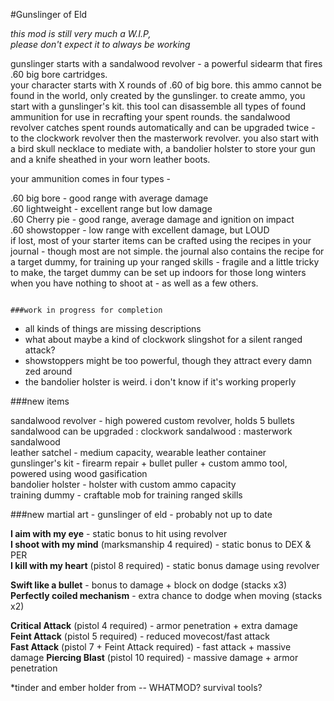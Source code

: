 #Gunslinger of Eld

*this mod is still very much a W.I.P,  
please don't expect it to always be working*

gunslinger starts with a sandalwood revolver - a powerful sidearm that fires .60 big bore cartridges.  
your character starts with X rounds of .60 of big bore. this ammo cannot be found in the world, only created by the gunslinger.
                                                                                      to create ammo, you start with a gunslinger's kit. this tool can disassemble all types of found ammunition for use in recrafting your spent rounds. the sandalwood revolver catches spent rounds automatically and can be upgraded twice - to the clockwork revolver then the masterwork revolver. you also start with a bird skull necklace to mediate with, a bandolier holster to store your gun and a knife sheathed in your worn leather boots.  

your ammunition comes in four types -  

.60 big bore - good range with average damage  
.60 lightweight - excellent range but low damage  
.60 Cherry pie - good range, average damage and ignition on impact  
.60 showstopper - low range with excellent damage, but LOUD  
                                                                                      if lost, most of your starter items can be crafted using the recipes in your journal - though most are not simple. the journal also contains the recipe for a target dummy, for training up your ranged skills - fragile and a little tricky to make, the target dummy can be set up indoors for those long winters when you have nothing to shoot at - as well as a few others.  

                                                                                      ###work in progress for completion
                                                                                      
+ all kinds of things are missing descriptions  
+ what about maybe a kind of clockwork slingshot for a silent ranged attack?  
+ showstoppers might be too powerful, though they attract every damn zed around  
+ the bandolier holster is weird. i don't know if it's working properly  
                                                                                      
###new items

sandalwood revolver - high powered custom revolver, holds 5 bullets  
	sandalwood can be upgraded : clockwork sandalwood : masterwork sandalwood  
leather satchel - medium capacity, wearable leather container  
gunslinger's kit - firearm repair + bullet puller + custom ammo tool, powered using wood gasification  
bandolier holster - holster with custom ammo capacity  
training dummy - craftable mob for training ranged skills  

###new martial art - gunslinger of eld - probably not up to date

**I aim with my eye** - static bonus to hit using revolver  
**I shoot with my mind** (marksmanship 4 required) - static bonus to DEX & PER  
**I kill with my heart** (pistol 8 required) - static bonus damage using revolver  

**Swift like a bullet** - bonus to damage + block on dodge (stacks x3)  
**Perfectly coiled mechanism** - extra chance to dodge when moving (stacks x2)  

**Critical Attack** (pistol 4 required) - armor penetration + extra damage  
**Feint Attack** (pistol 5 required) - reduced movecost/fast attack  
**Fast Attack** (pistol 7 + Feint Attack required) - fast attack + massive damage
**Piercing Blast** (pistol 10 required) - massive damage + armor penetration

*tinder and ember holder from -- WHATMOD? survival tools?


